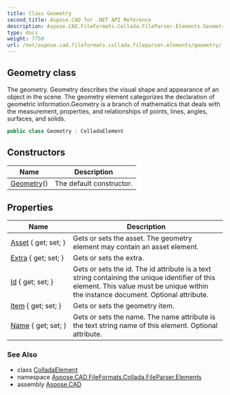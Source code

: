 ```yaml
---
title: Class Geometry
second_title: Aspose.CAD for .NET API Reference
description: Aspose.CAD.FileFormats.Collada.FileParser.Elements.Geometry class. The geometry. Geometry describes the visual shape and appearance of an object in the scene. The geometry element categorizes the declaration of geometric information.Geometry is a branch of mathematics that deals with the measurement properties and relationships of points lines angles surfaces and solids
type: docs
weight: 7750
url: /net/aspose.cad.fileformats.collada.fileparser.elements/geometry/
---
```

## Geometry class

The geometry. Geometry describes the visual shape and appearance of an object in the scene. The geometry element categorizes the declaration of geometric information.Geometry is a branch of mathematics that deals with the measurement, properties, and relationships of points, lines, angles, surfaces, and solids.

```csharp
public class Geometry : ColladaElement
```

## Constructors

| Name | Description |
| --- | --- |
| [Geometry](geometry/)() | The default constructor. |

## Properties

| Name | Description |
| --- | --- |
| [Asset](../../aspose.cad.fileformats.collada.fileparser.elements/geometry/asset/) { get; set; } | Gets or sets the asset. The geometry element may contain an asset element. |
| [Extra](../../aspose.cad.fileformats.collada.fileparser.elements/geometry/extra/) { get; set; } | Gets or sets the extra. |
| [Id](../../aspose.cad.fileformats.collada.fileparser.elements/geometry/id/) { get; set; } | Gets or sets the id. The id attribute is a text string containing the unique identifier of this element. This value must be unique within the instance document. Optional attribute. |
| [Item](../../aspose.cad.fileformats.collada.fileparser.elements/geometry/item/) { get; set; } | Gets or sets the geometry item. |
| [Name](../../aspose.cad.fileformats.collada.fileparser.elements/geometry/name/) { get; set; } | Gets or sets the name. The name attribute is the text string name of this element. Optional attribute. |

### See Also

* class [ColladaElement](../colladaelement/)
* namespace [Aspose.CAD.FileFormats.Collada.FileParser.Elements](../../aspose.cad.fileformats.collada.fileparser.elements/)
* assembly [Aspose.CAD](../../)


